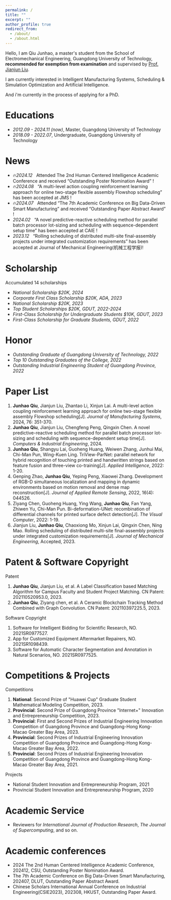 ```yaml
---
permalink: /
title: ""
excerpt: ""
author_profile: true
redirect_from: 
  - /about/
  - /about.html
---
```


<span class='anchor' id='about-me'></span>

Hello, I am Qiu Junhao, a master's student from the School of Electromechanical Engineering, Guangdong University of Technology, **recommended for exemption from examination** and supervised by [Prof. Jianjun Liu](https://jdgcxy.gdut.edu.cn/info/1099/2006.htm).

I am currently interested in Intelligent Manufacturing Systems, Scheduling & Simulation Optimization and Artificial Intelligence. 

And i'm currently in the process of applying for a PhD.

# Educations
- *2012.09 - 2024.11 (now)*, Master, Guangdong University of Technology
- *2018.09 - 2022.07*, Undergraduate, Guangdong University of Technology

# News
- 🔥*2024.12* &nbsp; Attended The 2nd Human Centered Intelligence Academic Conference and received “Outstanding Poster Nomination Award” ! 
- 🔥*2024.08* &nbsp; “A multi-level action coupling reinforcement learning approach for online two-stage flexible assembly Flowshop scheduling” has been accepted at JMS ! 
- 🔥*2024.07* &nbsp; Attended “The 7th Academic Conference on Big Data-Driven Smart Manufacturing” and received “Outstanding Paper Abstract Award” ! 
- *2024.02* &nbsp; “A novel predictive-reactive scheduling method for parallel batch processor lot-sizing and scheduling with sequence-dependent setup time” has been accepted at CAIE ! 
- *2023.12* &nbsp; “Rolling scheduling of distributed multi-site final-assembly projects under integrated customization requirements” has been accepted at Journal of Mechanical Engineering(机械工程学报)! 

# Scholarship
Accumulated 14 scholarships
- *National Scholarship $20K, 2024*
- *Corporate First Class Scholarship $20K, ADA, 2023*
- *National Scholarship $20K, 2023*
- *Top Student Scholarships $20K, GDUT, 2022-2024*
- *First-Class Scholarship for Undergraduate Students $10K, GDUT, 2023*
- *First-Class Scholarship for Graduate Students, GDUT, 2022*

# Honor
- *Outstanding Graduate of Guangdong University of Technology, 2022*
- *Top 10 Outstanding Graduates of the College, 2022*
- *Outstanding Industrial Engineering Student of Guangdong Province, 2022*

# Paper List
1. **Junhao Qiu**, Jianjun Liu, Zhantao Li, Xinjun Lai. A multi-level action coupling reinforcement learning approach for online two-stage flexible assembly Flowshop scheduling[J]. *Journal of Manufacturing Systems*, 2024, 76: 351-370. 
2. **Junhao Qiu**, Jianjun Liu, Chengfeng Peng, Qingxin Chen. A novel predictive-reactive scheduling method for parallel batch processor lot-sizing and scheduling with sequence-dependent setup time[J]. *Computers & Industrial Engineering*, 2024. 
3. **Junhao Qiu**, Shangyu Lai, Guoheng Huang, Weiwen Zhang, Junhui Mai, Chi-Man Pun, Wing-Kuen Ling. TriView-ParNet: parallel network for hybrid recognition of touching printed and handwritten strings based on feature fusion and three-view co-training[J]. *Applied Intelligence*, 2022: 1-20.
4. Genping Zhao, **Junhao Qiu**, Yeping Peng, Xiaowei Zhang. Development of RGB-D simultaneous localization and mapping in dynamic environments based on motion removal and dense map reconstruction[J]. *Journal of Applied Remote Sensing*, 2022, 16(4): 044526.
5. Ziyang Chen, Guoheng Huang, Ying Wang, **Junhao Qiu**, Fan Yang, Zhiwen Yu, Chi-Man Pun. Bi-deformation-UNet: recombination of differential channels for printed surface defect detection[J]. *The Visual Computer*, 2022: 1-19.
6. Jianjun Liu, **Junhao Qiu**, Chaoxiong Mo, Xinjun Lai, Qingxin Chen, Ning Mao. Rolling scheduling of distributed multi-site final-assembly projects under integrated customization requirements[J]. *Journal of Mechanical Engineering*, Accepted, 2023.

# Patent & Software Copyright
Patent
1. **Junhao Qiu**, Jianjun Liu, et al. A Label Classification based Matching Algorithm for Campus Faculty and Student Project Matching. CN Patent: 202110520953.0, 2023. 
2. **Junhao Qiu**, Ziyang chen, et al. A Ceramic Blockchain Tracking Method Combined with Graph Convolution. CN Patent: 202110397225.5, 2023.

Software Copyright
1. Software for Intelligent Bidding for Scientific Research, NO. 2021SR0977527.
2. App for Customized Equipment Aftermarket Repairers, NO. 2021SR1098439.
3. Software for Automatic Character Segmentation and Annotation in Natural Scenarios, NO. 2021SR0977525.

# Competitions & Projects
Competitions
1. **National**: Second Prize of "Huawei Cup" Graduate Student Mathematical Modeling Competition, 2023.
2. **Provincial**: Second Prize of Guangdong Province "Internet+" Innovation and Entrepreneurship Competition, 2023.
3. **Provincial**: First and Second Prizes of Industrial Engineering Innovation Competition of Guangdong Province and Guangdong-Hong Kong-Macao Greater Bay Area, 2023.
4. **Provincial**: Second Prizes of Industrial Engineering Innovation Competition of Guangdong Province and Guangdong-Hong Kong-Macao Greater Bay Area, 2022.
5. **Provincial**: Second Prizes of Industrial Engineering Innovation Competition of Guangdong Province and Guangdong-Hong Kong-Macao Greater Bay Area, 2021.

Projects
- National Student Innovation and Entrepreneurship Program, 2021
- Provincial Student Innovation and Entrepreneurship Program, 2020
   
# Academic Service
- Reviewers for *International Journal of Production Research*, *The Journal of Supercomputing*, and so on.

# Academic conferences
- 2024 The 2nd Human Centered Intelligence Academic Conference, 202412, CSU, Outstanding Poster Nomination Award.
- The 7th Academic Conference on Big Data-Driven Smart Manufacturing, 202407, DLUT, Outstanding Paper Abstract Award.
- Chinese Scholars International Annual Conference on Industrial Engineering(CSIE2023), 202308, HKUST, Outstanding Paper Award.

